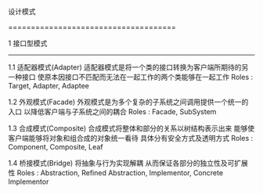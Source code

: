 
设计模式

=====================================

1 接口型模式

-------------------------------------

1.1 适配器模式(Adapter)
    适配器模式是将一个类的接口转换为客户端所期待的另一种接口 使原本因接口不匹配而无法在一起工作的两个类能够在一起工作
    Roles : Target, Adapter, Adaptee

1.2 外观模式(Facade)
    外观模式是为多个复杂的子系统之间调用提供一个统一的入口 以降低客户端与子系统之间的耦合
    Roles : Facade, SubSystem

1.3 合成模式(Composite)
    合成模式将整体和部分的关系以树结构表示出来 能够使客户端能够将对象和组合成的对象统一看待 具体分有安全方式及透明方式
    Roles : Component, Composite, Leaf

1.4 桥接模式(Bridge)
    将抽象与行为实现解耦 从而保证各部分的独立性及可扩展性
    Roles : Abstraction, Refined Abstraction, Implementor, Concrete Implementor






